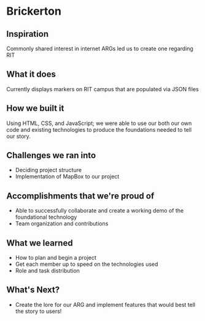 # Brickerton

## Inspiration
Commonly shared interest in internet ARGs led us to create one regarding RIT

## What it does
Currently displays markers on RIT campus that are populated via JSON files

## How we built it
Using HTML, CSS, and JavaScript; we were able to use our both our own code and existing technologies to produce the foundations needed to tell our story.

## Challenges we ran into
* Deciding project structure
* Implementation of MapBox to our project

## Accomplishments that we're proud of
* Able to successfully collaborate and create a working demo of the foundational technology
* Team organization and contributions

## What we learned
* How to plan and begin a project
* Get each member up to speed on the technologies used
* Role and task distribution 

## What's Next?
* Create the lore for our ARG and implement features that would best tell the story to users!